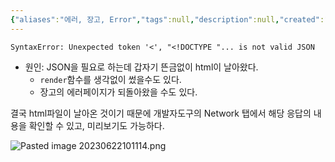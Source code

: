 ```yaml
---
{"aliases":"에러, 장고, Error","tags":null,"description":null,"created":"2023-06-22T10:08:33","updated":"2023-07-15T21:33:03","title":"Unexpected token DOCTYPE... is not valid JSON SyntaxError {django}","dg-publish":true,"permalink":"/docs/Unexpected token DOCTYPE... is not valid JSON SyntaxError {django}/","dgPassFrontmatter":true}
---
```



```
SyntaxError: Unexpected token '<', "<!DOCTYPE "... is not valid JSON
```

- 원인: JSON을 필요로 하는데 갑자기 뜬금없이 html이 날아왔다.
	- `render`함수를 생각없이 썼을수도 있다.
	- 장고의 에러페이지가 되돌아왔을 수도 있다.

결국 html파일이 날아온 것이기 때문에 개발자도구의 Network 탭에서 해당 응답의 내용을 확인할 수 있고, 미리보기도 가능하다.

![Pasted image 20230622101114.png](/img/user/docs/assets/Pasted%20image%2020230622101114.png)
